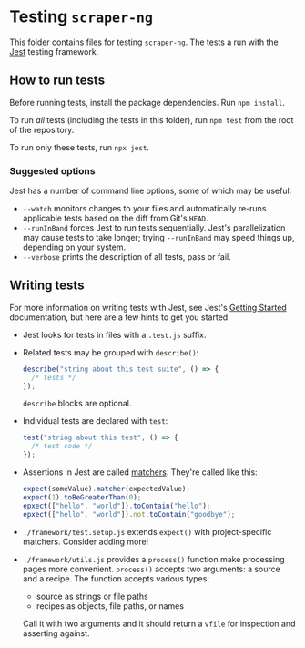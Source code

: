 # Testing `scraper-ng`

This folder contains files for testing `scraper-ng`. The tests a run with the [Jest](https://jestjs.io/) testing framework.

## How to run tests

Before running tests, install the package dependencies. Run `npm install`.

To run _all_ tests (including the tests in this folder), run `npm test` from the root of the repository.

To run only these tests, run `npx jest`.

### Suggested options

Jest has a number of command line options, some of which may be useful:

- `--watch` monitors changes to your files and automatically re-runs applicable tests based on the diff from Git's `HEAD`.
- `--runInBand` forces Jest to run tests sequentially. Jest's parallelization may cause tests to take longer; trying `--runInBand` may speed things up, depending on your system.
- `--verbose` prints the description of all tests, pass or fail.

## Writing tests

For more information on writing tests with Jest, see Jest's [Getting Started](https://jestjs.io/docs/en/getting-started) documentation, but here are a few hints to get you started

- Jest looks for tests in files with a `.test.js` suffix.

- Related tests may be grouped with `describe()`:

  ```js
  describe("string about this test suite", () => {
    /* tests */
  });
  ```

  `describe` blocks are optional.

- Individual tests are declared with `test`:

  ```js
  test("string about this test", () => {
    /* test code */
  });
  ```

- Assertions in Jest are called [matchers](https://jestjs.io/docs/en/using-matchers). They're called like this:

  ```js
  expect(someValue).matcher(expectedValue);
  expect(1).toBeGreaterThan(0);
  epxect(["hello", "world"]).toContain("hello");
  epxect(["hello", "world"]).not.toContain("goodbye");
  ```

- `./framework/test.setup.js` extends `expect()` with project-specific matchers. Consider adding more!

- `./framework/utils.js` provides a `process()` function make processing pages more convenient. `process()` accepts two arguments: a source and a recipe. The function accepts various types:

  - source as strings or file paths
  - recipes as objects, file paths, or names

  Call it with two arguments and it should return a `vfile` for inspection and asserting against.
